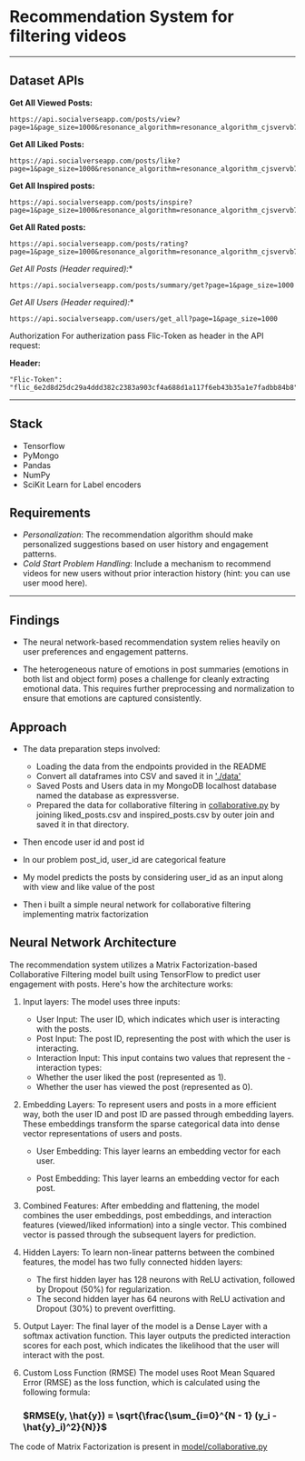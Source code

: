 # Recommendation System for filtering videos
--------------------------------------------------------------------
## Dataset APIs

**Get All Viewed Posts:**

```
https://api.socialverseapp.com/posts/view?page=1&page_size=1000&resonance_algorithm=resonance_algorithm_cjsvervb7dbhss8bdrj89s44jfjdbsjd0xnjkbvuire8zcjwerui3njfbvsujc5if
```

**Get All Liked Posts:**

```
https://api.socialverseapp.com/posts/like?page=1&page_size=1000&resonance_algorithm=resonance_algorithm_cjsvervb7dbhss8bdrj89s44jfjdbsjd0xnjkbvuire8zcjwerui3njfbvsujc5if
```


**Get All Inspired posts:**

```
https://api.socialverseapp.com/posts/inspire?page=1&page_size=1000&resonance_algorithm=resonance_algorithm_cjsvervb7dbhss8bdrj89s44jfjdbsjd0xnjkbvuire8zcjwerui3njfbvsujc5if
```

**Get All Rated posts:**

```
https://api.socialverseapp.com/posts/rating?page=1&page_size=1000&resonance_algorithm=resonance_algorithm_cjsvervb7dbhss8bdrj89s44jfjdbsjd0xnjkbvuire8zcjwerui3njfbvsujc5if
```

**Get All Posts (Header required*):**

```
https://api.socialverseapp.com/posts/summary/get?page=1&page_size=1000
```

**Get All Users (Header required*):**

```
https://api.socialverseapp.com/users/get_all?page=1&page_size=1000
```

Authorization
For autherization pass Flic-Token as header in the API request:

**Header:**

```
"Flic-Token": "flic_6e2d8d25dc29a4ddd382c2383a903cf4a688d1a117f6eb43b35a1e7fadbb84b8"
```

--------------------------------------------------------------------

## Stack
- Tensorflow
- PyMongo
- Pandas
- NumPy
- SciKit Learn for Label encoders

## Requirements
- *Personalization*: The recommendation algorithm should make personalized suggestions based on user history and engagement patterns.
- *Cold Start Problem Handling*: Include a mechanism to recommend videos for new users without prior interaction history (hint: you can use user mood here).
--------------------------------------------------------------------

## Findings
- The neural network-based recommendation system relies heavily on user preferences and engagement patterns.

- The heterogeneous nature of emotions in post summaries (emotions in both list and object form) poses a challenge for cleanly extracting emotional data. This requires further preprocessing and normalization to ensure that emotions are captured consistently.



## Approach
- The data preparation steps involved:
    - Loading the data from the endpoints provided in the README
    - Convert all dataframes into CSV and saved it in ['./data'](https://github.com/Vishwa2684/video-recommendation-system/tree/main/data)
    - Saved Posts and Users data in my MongoDB localhost database named the database as expressverse.
    - Prepared the data for collaborative filtering in [collaborative.py](https://github.com/Vishwa2684/video-recommendation-system/blob/main/model/collaborative.py) by joining liked_posts.csv and inspired_posts.csv by outer join and saved it in that directory.

- Then encode user id and post id

- In our problem post_id, user_id are categorical feature

- My model predicts the posts by considering user_id as an input along with view and like value of the post

- Then i built a simple neural network for collaborative filtering implementing matrix factorization

## Neural Network Architecture

The recommendation system utilizes a Matrix Factorization-based Collaborative Filtering model built using TensorFlow to predict user engagement with posts. Here's how the architecture works:

1. Input layers:
    The model uses three inputs:

    - User Input: The user ID, which indicates which user is interacting with the posts.
    - Post Input: The post ID, representing the post with which the user is interacting.
    - Interaction Input: This input contains two values that represent the - interaction types:
    - Whether the user liked the post (represented as 1).
    - Whether the user has viewed the post (represented as 0).

2. Embedding Layers:
    To represent users and posts in a more efficient way, both the user ID and post ID are passed through embedding layers. These embeddings transform the sparse categorical data into dense vector representations of users and posts.
    
    - User Embedding: This layer learns an embedding vector for each user.
    
    - Post Embedding: This layer learns an embedding vector for each post.

3. Combined Features:
    After embedding and flattening, the model combines the user embeddings, post embeddings, and interaction features (viewed/liked information) into a single vector. This combined vector is passed through the subsequent layers for prediction.

4. Hidden Layers:
    To learn non-linear patterns between the combined features, the model has two fully connected hidden layers:

    - The first hidden layer has 128 neurons with ReLU activation, followed by Dropout (50%) for regularization.
    - The second hidden layer has 64 neurons with ReLU activation and Dropout (30%) to prevent overfitting.

5. Output Layer:
    The final layer of the model is a Dense Layer with a softmax activation function. This layer outputs the predicted interaction scores for each post, which indicates the likelihood that the user will interact with the post.

6. Custom Loss Function (RMSE)
    The model uses Root Mean Squared Error (RMSE) as the loss function, which is calculated using the following formula:

    ### $RMSE(y, \hat{y}) = \sqrt{\frac{\sum_{i=0}^{N - 1} (y_i - \hat{y}_i)^2}{N}}$


The code of Matrix Factorization is present in [model/collaborative.py](https://github.com/Vishwa2684/video-recommendation-system/blob/main/model/collaborative.py)